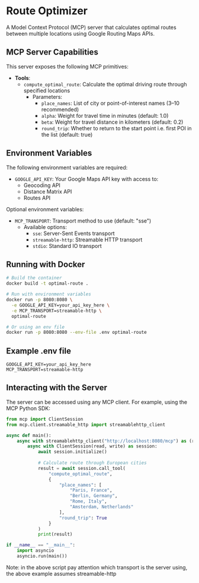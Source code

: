 # Route Optimizer

A Model Context Protocol (MCP) server that calculates optimal routes between multiple locations using Google Routing Maps APIs.

## MCP Server Capabilities

This server exposes the following MCP primitives:

- **Tools**: 
  - `compute_optimal_route`: Calculate the optimal driving route through specified locations
    - Parameters:
      - `place_names`: List of city or point-of-interest names (3–10 recommended)
      - `alpha`: Weight for travel time in minutes (default: 1.0)
      - `beta`: Weight for travel distance in kilometers (default: 0.2)
      - `round_trip`: Whether to return to the start point i.e. first POI in the list (default: true)

## Environment Variables

The following environment variables are required:

- `GOOGLE_API_KEY`: Your Google Maps API key with access to:
  - Geocoding API
  - Distance Matrix API
  - Routes API

Optional environment variables:

- `MCP_TRANSPORT`: Transport method to use (default: "sse")
  - Available options:
    - `sse`: Server-Sent Events transport
    - `streamable-http`: Streamable HTTP transport
    - `stdio`: Standard IO transport

## Running with Docker

```bash
# Build the container
docker build -t optimal-route .

# Run with environment variables
docker run -p 8080:8080 \
  -e GOOGLE_API_KEY=your_api_key_here \
  -e MCP_TRANSPORT=streamable-http \
  optimal-route

# Or using an env file
docker run -p 8080:8080 --env-file .env optimal-route
```

## Example .env file
```
GOOGLE_API_KEY=your_api_key_here
MCP_TRANSPORT=streamable-http
```

## Interacting with the Server

The server can be accessed using any MCP client. For example, using the MCP Python SDK:

```python
from mcp import ClientSession
from mcp.client.streamable_http import streamablehttp_client

async def main():
    async with streamablehttp_client("http://localhost:8080/mcp") as (read, write, _):
        async with ClientSession(read, write) as session:
            await session.initialize()
            
            # Calculate route through European cities
            result = await session.call_tool(
                "compute_optimal_route",
                {
                    "place_names": [
                        "Paris, France",
                        "Berlin, Germany",
                        "Rome, Italy",
                        "Amsterdam, Netherlands"
                    ],
                    "round_trip": True
                }
            )
            print(result)

if __name__ == "__main__":
    import asyncio
    asyncio.run(main())
```

Note: in the above script pay attention which transport is the server using, the above example assumes streamable-http